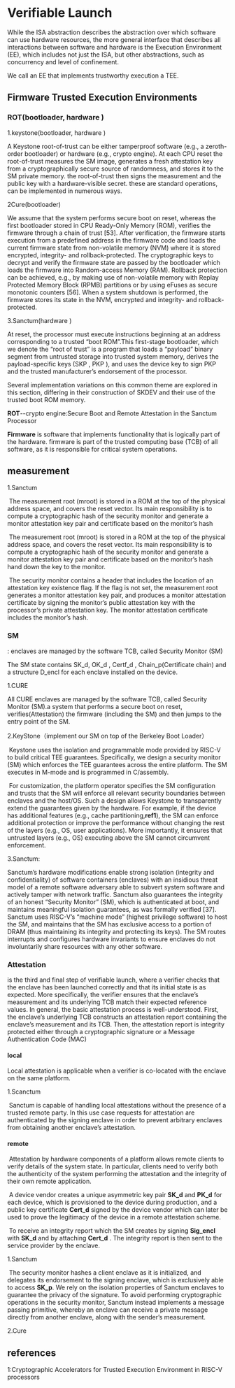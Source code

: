 # Verifiable Launch

 While the ISA abstraction describes the abstraction over which software can use hardware resources, the more general interface that describes all interactions between software and hardware is the Execution Environment (EE), which includes not just the ISA, but other abstractions, such as concurrency and level of confinement.

We call an EE that implements trustworthy execution a TEE.

##  Firmware Trusted Execution Environments

### ROT(bootloader, hardware )



1.keystone(bootloader, hardware )



A Keystone root-of-trust can be either tamperproof software (e.g., a zeroth-order bootloader) or hardware (e.g., crypto engine). At each CPU reset the root-of-trust measures the SM image, generates a fresh attestation key from a cryptographically secure source of randomness, and stores it to the SM private memory. the root-of-trust then signs the measurement and the public key with a hardware-visible secret. these are standard operations, can be implemented in numerous ways.



2Cure(bootloader)

We assume that the system performs secure boot on reset, whereas the first bootloader stored in CPU Ready-Only Memory (ROM), verifies the firmware through a chain of trust [53]. After verification, the firmware starts execution from a predefined address in the firmware code and loads the current firmware state from non-volatile memory (NVM) where it is stored encrypted, integrity- and rollback-protected. The cryptographic keys to decrypt and verify the firmware state are passed by the bootloader which loads the firmware into Random-access Memory (RAM). Rollback protection can be achieved, e.g., by making use of non-volatile memory with Replay Protected Memory Block (RPMB) partitions or by using eFuses as secure monotonic counters [56]. When a system shutdown is performed, the firmware stores its state in the NVM, encrypted and integrity- and rollback-protected.

3.Sanctum(hardware )

At reset, the processor must execute instructions beginning at an address corresponding to a trusted “boot ROM”.This first-stage bootloader, which we denote the “root of trust” is a program that loads a “payload” binary segment from untrusted storage into trusted system memory, derives the payload-specific keys (SKP , PKP ), and uses the device key to sign PKP and the trusted manufacturer’s endorsement of the processor.

Several implementation variations on this common theme are explored in this section, differing in their construction of SKDEV and their use of the trusted boot ROM memory.

 **ROT**--crypto engine:Secure Boot and Remote Attestation in the Sanctum Processor





**Firmware** is software that implements functionality that is logically part of the hardware. firmware is part of the trusted computing base (TCB) of all software, as it is responsible for critical system operations.

## measurement

1.Sanctum

​	The measurement root (mroot) is stored in a ROM at the top of the physical address space, and covers the reset vector. Its main responsibility is to compute a cryptographic hash of the security monitor and generate a monitor attestation key pair and certificate based on the monitor’s hash

​	The measurement root (mroot) is stored in a ROM at the top of the physical address space, and covers the reset vector. Its main responsibility is to compute a cryptographic hash of the security monitor and generate a monitor attestation key pair and certificate based on the monitor’s hash hand down the key to the monitor. 

​	The security monitor contains a header that includes the location of an attestation key existence flag. If the flag is not set, the measurement root generates a monitor attestation key pair, and produces a monitor attestation certificate by signing the monitor’s public attestation key with the processor’s private attestation key. The monitor attestation certificate includes the monitor’s hash.

### **SM**

: enclaves are managed by the software TCB, called Security Monitor (SM)

The SM state contains SK_d, OK_d , Certf_d , Chain_p(Certificate chain)  and a structure D_encl for each enclave installed on the device.

1.CURE

All CURE enclaves are managed by the software TCB, called Security Monitor (SM).a system that performs a secure boot on reset, verifies(Attestation) the firmware (including the SM) and then jumps to the entry point of the SM.

2.KeyStone（implement our SM on top of the Berkeley Boot Loader）

​	Keystone uses the isolation and programmable mode provided by RISC-V to build critical TEE guarantees. Specifically, we design a security monitor (SM) which enforces the TEE guarantees across the entire platform. The SM executes in M-mode and is programmed in C/assembly.

​	For customization, the platform operator specifies the SM configuration and trusts that the SM will enforce all relevant security boundaries between enclaves and the host/OS. Such a design allows Keystone to transparently extend the guarantees given by the hardware. For example, if the device has additional features (e.g., cache partitioning,**ref1**), the SM can enforce additional protection or improve the performance without changing the rest of the layers (e.g., OS, user applications). More importantly, it ensures that untrusted layers (e.g., OS) executing above the SM cannot circumvent enforcement.

3.Sanctum:

Sanctum’s hardware modifications enable strong isolation (integrity and confidentiality) of software containers (enclaves) with an insidious threat model of a remote software adversary able to subvert system software and actively tamper with network traffic. Sanctum also guarantees the integrity of an honest “Security Monitor” (SM), which is authenticated at boot, and maintains meaningful isolation guarantees, as was formally verified [37]. Sanctum uses RISC-V’s “machine mode” (highest privilege software) to host the SM, and maintains that the SM has exclusive access to a portion of DRAM (thus maintaining its integrity and protecting its keys). The SM routes interrupts and configures hardware invariants to ensure enclaves do not involuntarily share resources with any other software.



### **Attestation**

 is the third and final step of verifiable launch, where a verifier checks that the enclave has been launched correctly and that its initial state is as expected. More specifically, the verifier ensures that the enclave’s measurement and its underlying TCB match their expected reference values. In general, the basic attestation process is well-understood. First, the enclave’s underlying TCB constructs an attestation report containing the enclave’s measurement and its TCB. Then, the attestation report is integrity protected either through a cryptographic signature or a Message Authentication Code (MAC)

#### local

Local attestation is applicable when a verifier is co-located with the enclave on the same platform.

1.Scanctum

​	Sanctum is capable of handling local attestations without the presence of a trusted remote party. In this use case requests for attestation are authenticated by the signing enclave in order to prevent arbitrary enclaves from obtaining another enclave’s attestation.

#### remote

​	Attestation by hardware components of a platform allows remote clients to verify details of the system state. In particular, clients need to verify both the authenticity of the system performing the attestation and the integrity of their own remote application. 

​	A device vendor creates a unique asymmetric key pair **SK_d** and **PK_d** for each device, which is provisioned to the device during production, and a public key certificate **Cert_d** signed by the device vendor which can later be used to prove the legitimacy of the device in a remote attestation scheme.

​	To receive an integrity report which the SM creates by signing **Sig_encl** with **SK_d** and by attaching  **Cert_d** . The integrity report is then sent to the service provider by the enclave. 

1.Sanctum

​	The security monitor hashes a client enclave as it is initialized, and delegates its endorsement to the signing enclave, which is exclusively able to access **SK_p**. We rely on the isolation properties of Sanctum enclaves to guarantee the privacy of the signature. To avoid performing cryptographic operations in the security monitor, Sanctum instead implements a message passing primitive, whereby an enclave can receive a private message directly from another enclave, along with the sender’s measurement.

2.Cure



## references

1:Cryptographic Accelerators for Trusted Execution Environment in RISC-V processors
